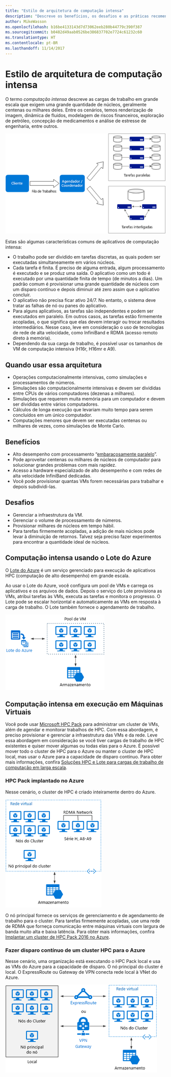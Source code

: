```yaml
---
title: "Estilo de arquitetura de computação intensa"
description: "Descreve os benefícios, os desafios e as práticas recomendadas para arquiteturas de computação intensa no Azure"
author: MikeWasson
ms.openlocfilehash: b16be4133143d7d73062eeb280b44779c390f387
ms.sourcegitcommit: b0482d49aab0526be386837702e7724c61232c60
ms.translationtype: HT
ms.contentlocale: pt-BR
ms.lasthandoff: 11/14/2017
---
```

# <a name="big-compute-architecture-style"></a>Estilo de arquitetura de computação intensa

O termo *computação intensa* descreve as cargas de trabalho em grande escala que exigem uma grande quantidade de núcleos, geralmente centenas ou milhares deles. Entre os cenários, temos renderização de imagem, dinâmica de fluidos, modelagem de riscos financeiros, exploração de petróleo, concepção de medicamentos e análise de estresse de engenharia, entre outros.

![](./images/big-compute-logical.png)

Estas são algumas características comuns de aplicativos de computação intensa:

- O trabalho pode ser dividido em tarefas discretas, as quais podem ser executadas simultaneamente em vários núcleos.
- Cada tarefa é finita. É preciso de alguma entrada, algum processamento é executado e se produz uma saída. O aplicativo como um todo é executado por uma quantidade finita de tempo (de minutos a dias). Um padrão comum é provisionar uma grande quantidade de núcleos com um disparo contínuo e depois diminuir até zero assim que o aplicativo concluir. 
- O aplicativo não precisa ficar ativo 24/7. No entanto, o sistema deve tratar as falhas de nó ou panes do aplicativo.
- Para alguns aplicativos, as tarefas são independentes e podem ser executados em paralelo. Em outros casos, as tarefas estão firmemente acopladas, o que significa que elas devem interagir ou trocar resultados intermediários. Nesse caso, leve em consideração o uso de tecnologias de rede de alta velocidade, como InfiniBand e RDMA (acesso remoto direto à memória). 
- Dependendo da sua carga de trabalho, é possível usar os tamanhos de VM de computação intensiva (H16r, H16mr e A9).

## <a name="when-to-use-this-architecture"></a>Quando usar essa arquitetura

- Operações computacionalmente intensivas, como simulações e processamentos de números.
- Simulações são computacionalmente intensivas e devem ser divididas entre CPUs de vários computadores (dezenas a milhares).
- Simulações que requerem muita memória para um computador e devem ser divididas entre vários computadores.
- Cálculos de longa execução que levariam muito tempo para serem concluídos em um único computador.
- Computações menores que devem ser executadas centenas ou milhares de vezes, como simulações de Monte Carlo.

## <a name="benefits"></a>Benefícios

- Alto desempenho com processamento “[embaraçosamente paralelo][embarrassingly-parallel]”.
- Pode aproveitar centenas ou milhares de núcleos de computador para solucionar grandes problemas com mais rapidez.
- Acesso a hardware especializado de alto desempenho e com redes de alta velocidade InfiniBand dedicadas.
- Você pode provisionar quantas VMs forem necessárias para trabalhar e depois subdividi-las. 

## <a name="challenges"></a>Desafios

- Gerenciar a infraestrutura da VM.
- Gerenciar o volume de processamento de números. 
- Provisionar milhares de núcleos em tempo hábil.
- Para tarefas firmemente acopladas, a adição de mais núcleos pode levar à diminuição de retornos. Talvez seja preciso fazer experimentos para encontrar a quantidade ideal de núcleos.

## <a name="big-compute-using-azure-batch"></a>Computação intensa usando o Lote do Azure

O [Lote do Azure][batch] é um serviço gerenciado para execução de aplicativos HPC (computação de alto desempenho) em grande escala.

Ao usar o Lote do Azure, você configura um pool de VMs e carrega os aplicativos e os arquivos de dados. Depois o serviço do Lote provisiona as VMs, atribui tarefas às VMs, executa as tarefas e monitora o progresso. O Lote pode se escalar horizontal e automaticamente as VMs em resposta à carga de trabalho. O Lote também fornece o agendamento de trabalho.

![](./images/big-compute-batch.png) 

## <a name="big-compute-running-on-virtual-machines"></a>Computação intensa em execução em Máquinas Virtuais

Você pode usar [Microsoft HPC Pack][hpc-pack] para administrar um cluster de VMs, além de agendar e monitorar trabalhos de HPC. Com essa abordagem, é preciso provisionar e gerenciar a infraestrutura das VMs e da rede. Leve essa abordagem em consideração se você tiver cargas de trabalho de HPC existentes e quiser mover algumas ou todas elas para o Azure. É possível mover todo o cluster de HPC para o Azure ou manter o cluster de HPC local, mas usar o Azure para a capacidade de disparo contínuo. Para obter mais informações, confira [Soluções HPC e Lote para cargas de trabalho de computação em larga escala][batch-hpc-solutions].

### <a name="hpc-pack-deployed-to-azure"></a>HPC Pack implantado no Azure

Nesse cenário, o cluster de HPC é criado inteiramente dentro do Azure.

![](./images/big-compute-iaas.png) 
 
O nó principal fornece os serviços de gerenciamento e de agendamento de trabalho para o cluster. Para tarefas firmemente acopladas, use uma rede de RDMA que forneça comunicação entre máquinas virtuais com largura de banda muito alta e baixa latência. Para obter mais informações, confira [Implantar um cluster de HPC Pack 2016 no Azure][deploy-hpc-azure].

### <a name="burst-an-hpc-cluster-to-azure"></a>Fazer disparo contínuo de um cluster HPC para o Azure

Nesse cenário, uma organização está executando o HPC Pack local e usa as VMs do Azure para a capacidade de disparo. O nó principal do cluster é local. O ExpressRoute ou Gateway de VPN conecta rede local à VNet do Azure.

![](./images/big-compute-hybrid.png) 


[batch]: /azure/batch/
[batch-hpc-solutions]: /azure/batch/batch-hpc-solutions
[deploy-hpc-azure]: /azure/virtual-machines/windows/hpcpack-2016-cluster
[embarrassingly-parallel]: https://en.wikipedia.org/wiki/Embarrassingly_parallel
[hpc-pack]: https://technet.microsoft.com/library/cc514029

 

